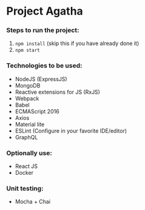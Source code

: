 # Project Agatha

### Steps to run the project:
1.  `npm install` (skip this if you have already done it)
2.  `npm start`

### Technologies to be used:
*   NodeJS (ExpressJS)
*   MongoDB
*   Reactive extensions for JS (RxJS)
*   Webpack
*   Babel
*   ECMAScript 2016
*   Axios
*   Material lite
*   ESLint (Configure in your favorite IDE/editor)
*   GraphQL

### Optionally use:

*   React JS
*   Docker

### Unit testing:

*   Mocha + Chai
